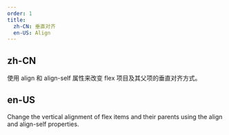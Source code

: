 ```yaml
---
order: 1
title:
  zh-CN: 垂直对齐
  en-US: Align
---
```


## zh-CN

使用 align 和 align-self 属性来改变 flex 项目及其父项的垂直对齐方式。

## en-US

Change the vertical alignment of flex items and their parents using the align and align-self properties.

